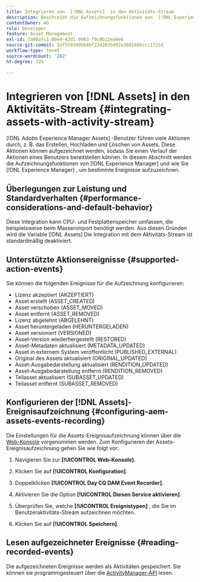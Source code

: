 ```yaml
---
title: Integrieren von  [!DNL Assets]  in den Aktivitäts-Stream
description: Beschreibt die Aufzeichnungsfunktionen von  [!DNL Experience Manager]  und die Konfiguration zum Aufzeichnen bestimmter Ereignisse.
contentOwner: AG
role: Developer
feature: Asset Management
exl-id: 2a08a7c1-8be9-42d1-9983-f9c8b12ea4e8
source-git-commit: 1ef5593495b4bf22d2635492a360168bccc1725d
workflow-type: tm+mt
source-wordcount: '262'
ht-degree: 32%

---
```


# Integrieren von [!DNL Assets] in den Aktivitäts-Stream {#integrating-assets-with-activity-stream}

[!DNL Adobe Experience Manager Assets] -Benutzer führen viele Aktionen durch, z. B. das Erstellen, Hochladen und Löschen von Assets. Diese Aktionen können aufgezeichnet werden, sodass Sie einen Verlauf der Aktionen eines Benutzers bereitstellen können. In diesem Abschnitt werden die Aufzeichnungsfunktionen von [!DNL Experience Manager] und wie Sie [!DNL Experience Manager] , um bestimmte Ereignisse aufzuzeichnen.

## Überlegungen zur Leistung und Standardverhalten {#performance-considerations-and-default-behavior}

Diese Integration kann CPU- und Festplattenspeicher umfassen, die beispielsweise beim Massenimport benötigt werden. Aus diesen Gründen wird die Variable [!DNL Assets] Die Integration mit dem Aktivitäts-Stream ist standardmäßig deaktiviert.

## Unterstützte Aktionsereignisse {#supported-action-events}

Sie können die folgenden Ereignisse für die Aufzeichnung konfigurieren:

* Lizenz akzeptiert (AKZEPTIERT)
* Asset erstellt (ASSET_CREATED)
* Asset verschoben (ASSET_MOVED)
* Asset entfernt (ASSET_REMOVED)
* Lizenz abgelehnt (ABGELEHNT)
* Asset heruntergeladen (HERUNTERGELADEN)
* Asset versioniert (VERSIONED)
* Asset-Version wiederhergestellt (RESTORED)
* Asset-Metadaten aktualisiert (METADATA_UPDATED)
* Asset in externem System veröffentlicht (PUBLISHED_EXTERNAL)
* Original des Assets aktualisiert (ORIGINAL_UPDATED)
* Asset-Ausgabedarstellung aktualisiert (RENDITION_UPDATED)
* Asset-Ausgabedarstellung entfernt (RENDITION_REMOVED)
* Teilasset aktualisiert (SUBASSET_UPDATED)
* Teilasset entfernt (SUBASSET_REMOVED)

## Konfigurieren der [!DNL Assets]-Ereignisaufzeichnung {#configuring-aem-assets-events-recording}

Die Einstellungen für die Assets-Ereignisaufzeichnung können über die [Web-Konsole](/help/sites-deploying/configuring-osgi.md) vorgenommen werden. Zum Konfigurieren der Assets-Ereignisaufzeichnung gehen Sie wie folgt vor:

1. Navigieren Sie zur **[!UICONTROL Web-Konsole]**.

1. Klicken Sie auf **[!UICONTROL Konfiguration]**.

1. Doppelklicken **[!UICONTROL Day CQ DAM Event Recorder]**.

1. Aktivieren Sie die Option **[!UICONTROL Diesen Service aktivieren]**.

1. Überprüfen Sie, welche **[!UICONTROL Ereignistypen]** , die Sie im Benutzeraktivitäts-Stream aufzeichnen möchten.

1. Klicken Sie auf **[!UICONTROL Speichern]**.

## Lesen aufgezeichneter Ereignisse {#reading-recorded-events}

Die aufgezeichneten Ereignisse werden als Aktivitäten gespeichert. Sie können sie programmgesteuert über die [ActivityManager-API](https://developer.adobe.com/experience-manager/reference-materials/6-5/javadoc/com/adobe/granite/activitystreams/ActivityManager.html) lesen.
